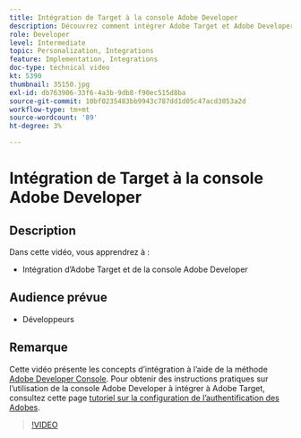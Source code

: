 ```yaml
---
title: Intégration de Target à la console Adobe Developer
description: Découvrez comment intégrer Adobe Target et Adobe Developer Console.
role: Developer
level: Intermediate
topic: Personalization, Integrations
feature: Implementation, Integrations
doc-type: technical video
kt: 5390
thumbnail: 35150.jpg
exl-id: db763906-33f6-4a3b-9db8-f90ec515d8ba
source-git-commit: 10bf0235483bb9943c787dd1d05c47acd3053a2d
workflow-type: tm+mt
source-wordcount: '89'
ht-degree: 3%

---
```


# Intégration de Target à la console Adobe Developer

## Description

Dans cette vidéo, vous apprendrez à :

* Intégration d’Adobe Target et de la console Adobe Developer

## Audience prévue

* Développeurs

## Remarque

Cette vidéo présente les concepts d’intégration à l’aide de la méthode [Adobe Developer Console](https://developer.adobe.com/developer-console/). Pour obtenir des instructions pratiques sur l’utilisation de la console Adobe Developer à intégrer à Adobe Target, consultez cette page [tutoriel sur la configuration de l’authentification des Adobes](https://experienceleague.adobe.com/docs/target-learn/tutorials/apis/configure-io-target-integration.html?lang=en).

>[!VIDEO](https://video.tv.adobe.com/v/35150/?quality=12)
